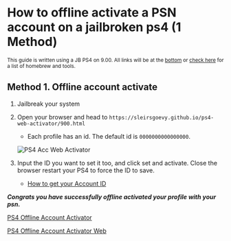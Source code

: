 # How to offline activate a PSN account on a jailbroken ps4 (1 Method)
<sub> This guide is written using a JB PS4 on 9.00. All links will be at the [bottom](https://github.com/That-Kidd/ps-resources/blob/main/PS4/Resign/README.md#links) or [check here](https://github.com/That-Kidd/ps-resources/tree/main/PS4/Links#links) for a list of homebrew and tools.</sub>

## Method 1. Offline account activate 
  1. Jailbreak your system
  2. Open your browser and head to `https://sleirsgoevy.github.io/ps4-web-activator/900.html`
      - Each profile has an id. The default id is `0000000000000000`. 
      
      ![PS4 Acc Web Activator](https://cdn.discordapp.com/attachments/999734831195893911/1019343058569023528/20220913142938.jpg)
      
  3. Input the ID you want to set it too, and click set and activate. Close the browser restart your PS4 to force the ID to save.
      - [How to get your Account ID](https://github.com/That-Kidd/ps-resources/blob/main/PS4/Account%20ID/README.md#how-to-get-the-account-id)

 ***Congrats you have successfully offline activated your profile with your psn.***
 

[PS4 Offline Account Activator](https://github.com/charlyzard/PS4OfflineAccountActivator)

[PS4 Offline Account Activator Web](https://sleirsgoevy.github.io/ps4-web-activator/900.html)



